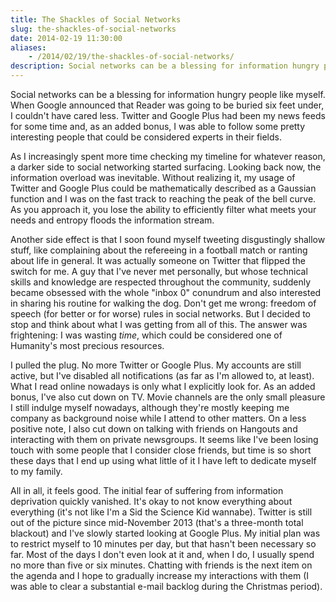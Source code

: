 ```yaml
---
title: The Shackles of Social Networks
slug: the-shackles-of-social-networks
date: 2014-02-19 11:30:00
aliases:
    - /2014/02/19/the-shackles-of-social-networks/
description: Social networks can be a blessing for information hungry people like myself.
---
```


Social networks can be a blessing for information hungry people like myself. When Google announced that Reader was going to be buried six feet under, I couldn't have cared less. Twitter and Google Plus had been my news feeds for some time and, as an added bonus, I was able to follow some pretty interesting people that could be considered experts in their fields.

As I increasingly spent more time checking my timeline for whatever reason, a darker side to social networking started surfacing. Looking back now, the information overload was inevitable. Without realizing it, my usage of Twitter and Google Plus could be mathematically described as a Gaussian function and I was on the fast track to reaching the peak of the bell curve. As you approach it, you lose the ability to efficiently filter what meets your needs and entropy floods the information stream.

Another side effect is that I soon found myself tweeting disgustingly shallow stuff, like complaining about the refereeing in a football match or ranting about life in general. It was actually someone on Twitter that flipped the switch for me. A guy that I've never met personally, but whose technical skills and knowledge are respected throughout the community, suddenly became obsessed with the whole "inbox 0" conundrum and also interested in sharing his routine for walking the dog. Don't get me wrong: freedom of speech (for better or for worse) rules in social networks. But I decided to stop and think about what I was getting from all of this. The answer was frightening: I was wasting *time*, which could be considered one of Humanity's most precious resources.

I pulled the plug. No more Twitter or Google Plus. My accounts are still active, but I've disabled all notifications (as far as I'm allowed to, at least). What I read online nowadays is only what I explicitly look for. As an added bonus, I've also cut down on TV. Movie channels are the only small pleasure I still indulge myself nowadays, although they're mostly keeping me company as background noise while I attend to other matters. On a less positive note, I also cut down on talking with friends on Hangouts and interacting with them on private newsgroups. It seems like I've been losing touch with some people that I consider close friends, but time is so short these days that I end up using what little of it I have left to dedicate myself to my family.

All in all, it feels good. The initial fear of suffering from information deprivation quickly vanished. It's okay to not know everything about everything (it's not like I'm a Sid the Science Kid wannabe). Twitter is still out of the picture since mid-November 2013 (that's a three-month total blackout) and I've slowly started looking at Google Plus. My initial plan was to restrict myself to 10 minutes per day, but that hasn't been necessary so far. Most of the days I don't even look at it and, when I do, I usually spend no more than five or six minutes. Chatting with friends is the next item on the agenda and I hope to gradually increase my interactions with them (I was able to clear a substantial e-mail backlog during the Christmas period).
